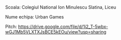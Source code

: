 Scoala: Colegiul National Ion Minulescu Slatina, Liceu 

Nume echipa: Urban Games

Pitch: https://drive.google.com/file/d/1i2_T-5wbx-wGJ1Mb5VLXTXJsBCE5kEOu/view?usp=sharing
